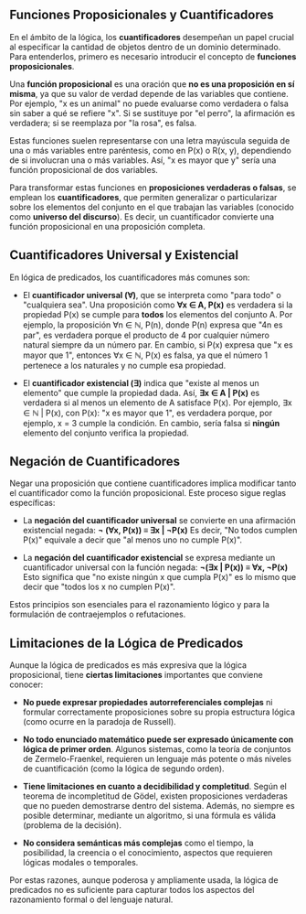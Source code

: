 ## Funciones Proposicionales y Cuantificadores


En el ámbito de la lógica, los **cuantificadores** desempeñan un papel crucial al especificar la cantidad de objetos dentro de un dominio determinado. Para entenderlos, primero es necesario introducir el concepto de **funciones proposicionales**.

Una **función proposicional** es una oración que **no es una proposición en sí misma**, ya que su valor de verdad depende de las variables que contiene. Por ejemplo, "x es un animal" no puede evaluarse como verdadera o falsa sin saber a qué se refiere "x". Si se sustituye por "el perro", la afirmación es verdadera; si se reemplaza por "la rosa", es falsa.

Estas funciones suelen representarse con una letra mayúscula seguida de una o más variables entre paréntesis, como en P(x) o R(x, y), dependiendo de si involucran una o más variables. Así, "x es mayor que y" sería una función proposicional de dos variables.

Para transformar estas funciones en **proposiciones verdaderas o falsas**, se emplean los **cuantificadores**, que permiten generalizar o particularizar sobre los elementos del conjunto en el que trabajan las variables (conocido como **universo del discurso**). Es decir, un cuantificador convierte una función proposicional en una proposición completa.

## Cuantificadores Universal y Existencial

En lógica de predicados, los cuantificadores más comunes son:

* El **cuantificador universal (∀)**, que se interpreta como "para todo" o "cualquiera sea". Una proposición como **∀x ∈ A, P(x)** es verdadera si la propiedad P(x) se cumple para **todos** los elementos del conjunto A. Por ejemplo, la proposición ∀n ∈ ℕ, P(n), donde P(n) expresa que "4n es par", es verdadera porque el producto de 4 por cualquier número natural siempre da un número par. En cambio, si P(x) expresa que "x es mayor que 1", entonces ∀x ∈ ℕ, P(x) es falsa, ya que el número 1 pertenece a los naturales y no cumple esa propiedad.

* El **cuantificador existencial (∃)** indica que "existe al menos un elemento" que cumple la propiedad dada. Así, **∃x ∈ A | P(x)** es verdadera si al menos un elemento de A satisface P(x). Por ejemplo, ∃x ∈ ℕ | P(x), con P(x): "x es mayor que 1", es verdadera porque, por ejemplo, x = 3 cumple la condición. En cambio, sería falsa si **ningún** elemento del conjunto verifica la propiedad.

## Negación de Cuantificadores

Negar una proposición que contiene cuantificadores implica modificar tanto el cuantificador como la función proposicional. Este proceso sigue reglas específicas:

* La **negación del cuantificador universal** se convierte en una afirmación existencial negada:
  **¬ (∀x, P(x)) ≡ ∃x | ¬P(x)**
  Es decir, "No todos cumplen P(x)" equivale a decir que "al menos uno no cumple P(x)".

* La **negación del cuantificador existencial** se expresa mediante un cuantificador universal con la función negada:
  **¬(∃x | P(x)) ≡ ∀x, ¬P(x)**
  Esto significa que "no existe ningún x que cumpla P(x)" es lo mismo que decir que "todos los x no cumplen P(x)".

Estos principios son esenciales para el razonamiento lógico y para la formulación de contraejemplos o refutaciones.

## Limitaciones de la Lógica de Predicados

Aunque la lógica de predicados es más expresiva que la lógica proposicional, tiene **ciertas limitaciones** importantes que conviene conocer:

* **No puede expresar propiedades autorreferenciales complejas** ni formular correctamente proposiciones sobre su propia estructura lógica (como ocurre en la paradoja de Russell).

* **No todo enunciado matemático puede ser expresado únicamente con lógica de primer orden**. Algunos sistemas, como la teoría de conjuntos de Zermelo-Fraenkel, requieren un lenguaje más potente o más niveles de cuantificación (como la lógica de segundo orden).

* **Tiene limitaciones en cuanto a decidibilidad y completitud**. Según el teorema de incompletitud de Gödel, existen proposiciones verdaderas que no pueden demostrarse dentro del sistema. Además, no siempre es posible determinar, mediante un algoritmo, si una fórmula es válida (problema de la decisión).

* **No considera semánticas más complejas** como el tiempo, la posibilidad, la creencia o el conocimiento, aspectos que requieren lógicas modales o temporales.

Por estas razones, aunque poderosa y ampliamente usada, la lógica de predicados no es suficiente para capturar todos los aspectos del razonamiento formal o del lenguaje natural.
